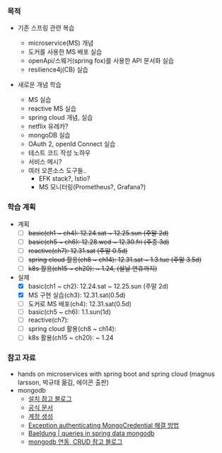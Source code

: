 
### 목적
- 기존 스프링 관련 복습
  - microservice(MS) 개념
  - 도커를 사용한 MS 배포 실습
  - openApi/스웨거(spring fox)를 사용한 API 문서화 실습
  - resilience4j(CB) 실습

- 새로운 개념 학습
  - MS 실습
  - reactive MS 실습
  - spring cloud 개념, 실습
  - netflix 유레카?
  - mongoDB 실습
  - OAuth 2, openId Connect 실습
  - 테스트 코드 작성 노하우
  - 서비스 메시?
  - 여러 오픈소스 도구들..
    - EFK stack?, Istio?
    - MS 모니터링(Prometheus?, Grafana?)


### 학습 계획
- 계획
  - [ ] ~~basic(ch1 ~ ch4): 12.24.sat ~ 12.25.sun (주말 2d)~~
  - [ ] ~~basic(ch5 ~ ch6): 12.28.wed ~ 12.30.fri (주중 3d)~~
  - [ ] ~~reactive(ch7): 12.31.sat (주말 0.5d)~~
  - [ ] ~~spring cloud 활용(ch8 ~ ch14): 12.31.sat ~ 1.3.tue (주말 3.5d)~~
  - [ ] ~~k8s 활용(ch15 ~ ch20): ~ 1.24, (설날 연휴까지)~~

- 실제
  - [x] basic(ch1 ~ ch2): 12.24.sat ~ 12.25.sun (주말 2d)
  - [x] MS 구현 실습(ch3): 12.31.sat(0.5d)
  - [ ] 도커로 MS 배포(ch4): 12.31.sat(0.5d)
  - [ ] basic(ch5 ~ ch6): 1.1.sun(1d)
  - [ ] reactive(ch7):
  - [ ] spring cloud 활용(ch8 ~ ch14):
  - [ ] k8s 활용(ch15 ~ ch20): ~ 1.24

### 참고 자료
- hands on microservices with spring boot and spring cloud (magnus larsson, 박규태 옮김, 에이콘 출판)
- mongodb
  - [설치 참고 블로그](https://velog.io/@timcodejs/MongoDB-MacOS-MongoDB-%EC%84%A4%EC%B9%98-%EB%B0%8F-%EC%84%A4%EC%A0%95)
  - [공식 문서](https://www.mongodb.com/docs/manual/)
  - [계정 생성](https://stackoverflow.com/questions/38921414/mongodb-what-are-the-default-user-and-password)
  - [Exception authenticating MongoCredential 해결 방법](https://stackoverflow.com/questions/39086471/authentication-error-when-accessing-mongodb-through-spring-boot-app)
  - [Baeldung | queries in spring data mongodb](https://www.baeldung.com/queries-in-spring-data-mongodb)
  - [mongodb 연동, CRUD 참고 블로그](https://ksr930.tistory.com/267)
